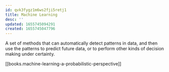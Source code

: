 ```yaml
---
id: qvk3fygz1m6ws2fji5retj1
title: Machine Learning
desc: ''
updated: 1655745094291
created: 1655745047796
---
```


A set of methods that can automatically detect patterns in data, and then use the patterns to predict future data, or to perform other kinds of decision making under certainty.


[[books.machine-learning-a-probabilistic-perspective]]
